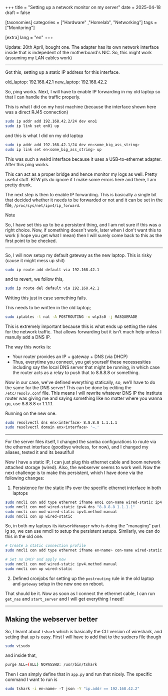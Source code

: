 +++
title = "Setting up a network monitor on my server"
date = 2025-04-18
draft = false

[taxonomies]
categories = ["Hardware" ,"Homelab", "Networking"]
tags = ["Monitoring"]

[extra]
lang = "en"
+++


Update: 20th April, bought one. The adapter has its own network interface inside that is indepedent of the motherboard's NIC. So, this might work (assuming my LAN cables work)

---

Got this, setting up a static IP address for this interface. 

old_laptop: 192.168.42.1
new_laptop: 192.168.42.2

So, ping works. Next, I will have to enable IP forwarding in my old laptop so that I can handle the traffic properly.

This is what I did on my host machine (because the interface shown here was a direct RJ45 connection)
```sh
sudo ip addr add 192.168.42.2/24 dev eno1
sudo ip link set en01 up
```

and this is what I did on my old laptop

```sh
sudo ip addr add 192.168.42.1/24 dev en<some_big_ass_string>
sudo ip link set en<some_big_ass_string> up
```

This was such a weird interface because it uses a USB-to-ethernet adapter. After this ping works.

This can act as a proper bridge and hence monitor my logs as well. Pretty useful stuff. BTW pls do ignore if I make some errors here and there, I am pretty drunk. 

The next step is then to enable IP forwarding. This is basically a single bit that decided whether it needs to be forwarded or not and it can be set in the file, `/proc/sys/net/ipv4/ip_forward`.

>[!NOTE]
> So, I have set this up to be a persistent thing, and I am not sure if this was a right choice. Now, if something doesn't work, later when I don't want this to work (i hope you get what I mean) then I will surely come back to this as the first point to be checked.

---


So, I will now setup my default gateway as the new laptop. This is risky (cause it might mess up shit)

```sh
sudo ip route add default via 192.168.42.1
``` 

and to revert, we follow this,

```sh
sudo ip route del default via 192.168.42.1
```

Writing this just in case something fails.

This needs to be written in the old laptop;
```sh
sudo iptables -t nat -A POSTROUTING -o wlp3s0 -j MASQUERADE
```

This is extremely important because this is what ends up setting the rules for the network traffic. That allows forwarding but it isn't much help unless I manully add a DNS IP.

The way this works is:

- Your router provides an IP + gateway + DNS (via DHCP)
- Thus, everytime you connect, you get yourself these necessesities including say the local DNS server that might be running, in which case the router acts as a relay to push that to 8.8.8.8 or something.

Now in our case, we've defined everything statically, so, we'll have to do the same for the DNS server! This can be done by editing the `/etc/resolv.conf` file. This means I will rewrite whatever DNS IP the institute router was giving me and saying something like no matter where you wanna go, use 8.8.8.8 or 1.1.1.1.

Running on the new one.

```sh
sudo resolvectl dns enx<interface> 8.8.8.8 1.1.1.1
sudo resolvectl domain enx<interface> '~.'
```

---

For the server files itself, I changed the samba configurations to route via the ethernet interface (goodbye wireless, for now), and I changed my aliases, tested it and its beautiful!

Now I have a static IP, I can just plug this ethernet cable and boom network attached storage (wired). Also, the webserver seems to work well. Now the next challenge is to make this persistent, which I have done via the following changes:

1. Persistence for the static IPs over the specific ethernet interface in both laptops

```sh
sudo nmcli con add type ethernet ifname eno1 con-name wired-static ip4 192.168.42.2/24 gw4 192.168.42.1
sudo nmcli con mod wired-static ipv4.dns "8.8.8.8 1.1.1.1"
sudo nmcli con mod wired-static ipv4.method manual
sudo nmcli con up wired-static
```

So, in both my laptops its `NetworkManager` who is doing the "managing" part ig so, we can use nmcli to setup the persistent setups. Similarly, we can do this in the old one.

```sh
# Create a static connection profile
sudo nmcli con add type ethernet ifname en<name> con-name wired-static ip4 192.168.42.1/24

# Set no DHCP and apply now
sudo nmcli con mod wired-static ipv4.method manual
sudo nmcli con up wired-static
```

2. Defined cronjobs for setting up the `postrouting` rule in the old laptop and `gateway` setup in the new one on reboot.

That should be it. Now as soon as I connect the ethernet cable, I can run `get_nas` and `start_server` and I will get everything I need!

---

## Making the webserver better

So, I learnt about `tshark` which is basically the CLI version of wireshark, and setting that up is easy. First I will have to add that to the sudoers file though

```sh
sudo visudo
```
and inside that,

```sh
purge ALL=(ALL) NOPASSWD: /usr/bin/tshark
```

Then I can simply define that in `app.py` and run that nicely. The specific command I want to run is

```sh
sudo tshark -i en<name> -T json -Y "ip.addr == 192.168.42.2"
```

